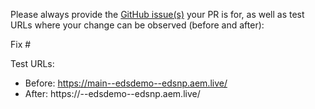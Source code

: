 Please always provide the [GitHub issue(s)](../issues) your PR is for, as well as test URLs where your change can be observed (before and after):

Fix #<gh-issue-id>

Test URLs:
- Before: https://main--edsdemo--edsnp.aem.live/
- After: https://<branch>--edsdemo--edsnp.aem.live/
